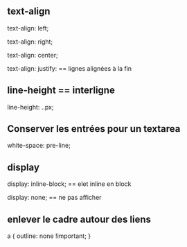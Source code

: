 ## text-align

text-align: left;

text-align: right;

text-align: center;

text-align: justify: == lignes alignées à la fin


## line-height == interligne

line-height: ..px;

## Conserver les entrées pour un textarea

white-space: pre-line;

## display

display: inline-block; == elet inline en block

display: none; == ne pas afficher

## enlever le cadre autour des liens 

a {
	outline: none !important;
}